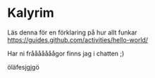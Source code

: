 # Kalyrim

Läs denna för en förklaring på hur allt funkar https://guides.github.com/activities/hello-world/

Har ni frååååååågor finns jag i chatten ;)

öläfesjgjgö
